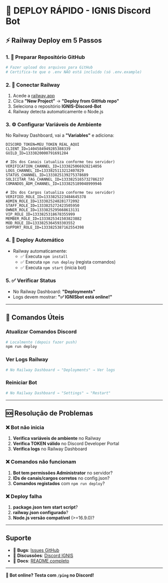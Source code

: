 # 🚀 DEPLOY RÁPIDO - IGNIS Discord Bot

## ⚡ Railway Deploy em 5 Passos

### 1. 📁 **Preparar Repositório GitHub**
```bash
# Fazer upload dos arquivos para GitHub
# Certifica-te que o .env NÃO está incluído (só .env.example)
```

### 2. 🔗 **Conectar Railway**
1. Acede a [railway.app](https://railway.app)
2. Clica **"New Project"** → **"Deploy from GitHub repo"**
3. Seleciona o repositório **IGNIS-Discord-Bot**
4. Railway detecta automaticamente o Node.js

### 3. ⚙️ **Configurar Variáveis de Ambiente**

No Railway Dashboard, vai a **"Variables"** e adiciona:

```env
DISCORD_TOKEN=MEU_TOKEN_REAL_AQUI
CLIENT_ID=1404584949285388339
GUILD_ID=1333820000791691284

# IDs dos Canais (atualiza conforme teu servidor)
VERIFICATION_CHANNEL_ID=1333825066928214056
LOGS_CHANNEL_ID=1333825113212407829
STATUS_CHANNEL_ID=1333825139275378689
SOLICITAR_TAG_CHANNEL_ID=1333825165732786237
COMANDOS_ADM_CHANNEL_ID=1333825189048999946

# IDs dos Cargos (atualiza conforme teu servidor)
VERIFIED_ROLE_ID=1333825223484645378
ADMIN_ROLE_ID=1333825248281772092
STAFF_ROLE_ID=1333825272423505950
OWNER_ROLE_ID=1333825295668613131
VIP_ROLE_ID=1333825318678355999
MEMBER_ROLE_ID=1333825341503823882
MOD_ROLE_ID=1333825364593303552
SUPPORT_ROLE_ID=1333825387162554398
```

### 4. 🚀 **Deploy Automático**
- Railway automaticamente:
  - ✅ Executa `npm install`
  - ✅ Executa `npm run deploy` (regista comandos)
  - ✅ Executa `npm start` (inicia bot)

### 5. ✅ **Verificar Status**
- No Railway Dashboard: **"Deployments"**
- Logs devem mostrar: **"✅ IGNISbot está online!"**

---

## 🔧 Comandos Úteis

### **Atualizar Comandos Discord**
```bash
# Localmente (depois fazer push)
npm run deploy
```

### **Ver Logs Railway**
```bash
# No Railway Dashboard → "Deployments" → Ver logs
```

### **Reiniciar Bot**
```bash
# No Railway Dashboard → "Settings" → "Restart"
```

---

## 🆘 Resolução de Problemas

### ❌ **Bot não inicia**
1. **Verifica variáveis de ambiente** no Railway
2. **Verifica TOKEN válido** no Discord Developer Portal
3. **Verifica logs** no Railway Dashboard

### ❌ **Comandos não funcionam**
1. **Bot tem permissões Administrator** no servidor?
2. **IDs de canais/cargos corretos** no config.json?
3. **Comandos registados** com `npm run deploy`?

### ❌ **Deploy falha**
1. **package.json tem start script**?
2. **railway.json configurado**?
3. **Node.js versão compatível** (>=16.9.0)?

---

##  Suporte

- 🐛 **Bugs**: [Issues GitHub](https://github.com/SEU_USUARIO/IGNIS-Discord-Bot/issues)
- 💬 **Discussões**: [Discord IGNIS](https://discord.gg/ignis)
- 📖 **Docs**: [README completo](README.md)

---

**🎉 Bot online? Testa com `/ping` no Discord!**
